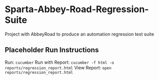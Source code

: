 # Sparta-Abbey-Road-Regression-Suite
Project with AbbeyRoad to produce an automation regression test suite

## Placeholder Run Instructions
Run: `cucumber`
Run with Report: `cucumber -f html -o reports/regression_report.html`
View Report: `open reports/regression_report.html`
